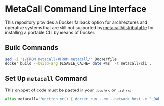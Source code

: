 # MetaCall Command Line Interface

This repository provides a Docker fallback option for architectures and operative systems that are still not supported by [metacall/distributable](https://github.com/metacall/distributable) for installing a portable CLI by means of Docker.

## Build Commands



```sh
sed -i 's/FROM metacall/#FROM metacall/' Dockerfile
docker build --build-arg DISABLE_CACHE=`date +%s` -t metacall/cli .
```

## Set Up `metacall` Command

This snippet of code must be pasted in your `.bashrc` or `.zshrc`:

```sh
alias metacall='function mc() { docker run --rm --network host -e "LOADER_SCRIPT_PATH=/metacall/source" -v `pwd`:/metacall/source -it metacall/cli $@; }; mc'
```
